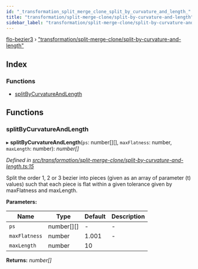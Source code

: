 ```yaml
---
id: "_transformation_split_merge_clone_split_by_curvature_and_length_"
title: "transformation/split-merge-clone/split-by-curvature-and-length"
sidebar_label: "transformation/split-merge-clone/split-by-curvature-and-length"
---
```


[flo-bezier3](../globals.md) › ["transformation/split-merge-clone/split-by-curvature-and-length"](_transformation_split_merge_clone_split_by_curvature_and_length_.md)

## Index

### Functions

* [splitByCurvatureAndLength](_transformation_split_merge_clone_split_by_curvature_and_length_.md#splitbycurvatureandlength)

## Functions

###  splitByCurvatureAndLength

▸ **splitByCurvatureAndLength**(`ps`: number[][], `maxFlatness`: number, `maxLength`: number): *number[]*

*Defined in [src/transformation/split-merge-clone/split-by-curvature-and-length.ts:15](https://github.com/FlorisSteenkamp/FloBezier/blob/6f79660/src/transformation/split-merge-clone/split-by-curvature-and-length.ts#L15)*

Split the order 1, 2 or 3 bezier into pieces (given as an array of parameter
(t) values) such that each piece is flat within a given tolerance given by
maxFlatness and maxLength.

**Parameters:**

Name | Type | Default | Description |
------ | ------ | ------ | ------ |
`ps` | number[][] | - | - |
`maxFlatness` | number | 1.001 | - |
`maxLength` | number | 10 |   |

**Returns:** *number[]*

